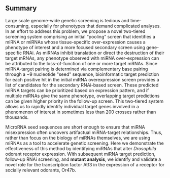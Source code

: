 ## Summary

Large scale genome-wide genetic screening is tedious and time-consuming, especially for phenotypes that demand complicated analyses. In an effort to address this problem, we propose a novel two-tiered screening system comprising an initial “pooling” screen that identifies a miRNA or miRNAs whose tissue-specific over-expression causes a phenotype of interest and a more focused secondary screen using gene-specific RNAi. As miRNAs inhibit translation or direct the destruction of their target mRNAs, any phenotype observed with miRNA over-expression can be attributed to the loss-of-function of one or more target mRNAs. Since miRNA-target pairing is determined via complementary base pairing through a ~9 nucleotide "seed" sequence, bioinformatic target prediction for each positive hit in the initial miRNA overexpression screen provides a list of candidates for the secondary RNAi-based screen. These predicted miRNA targets can be prioritized based on expression pattern, and if multiple miRNAs give the same phenotype, overlapping target predictions can be given higher priority in the follow-up screen. This two-tiered system allows us to rapidly identify individual target genes involved in a phenomenon of interest in sometimes less than 200 crosses rather than thousands.

MicroRNA seed sequences are short enough to ensure that miRNA misexpression often uncovers artifactual miRNA-target relationships. Thus, rather than focus on the biology of miRNAs themselves, we are using miRNAs as a tool to accelerate genetic screening. Here we demonstrate the effectiveness of this method by identifying miRNAs that alter *Drosophila* odorant receptor expression. With subsequent miRNA target prediction, follow-up RNAi screening, and **mutant analysis**, we identify and validate a novel role for the transcription factor Atf3 in the expression of a receptor for socially relevant odorants, Or47b.